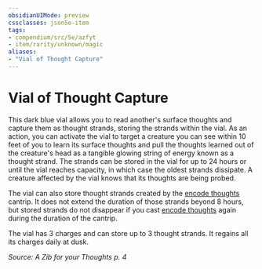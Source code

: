 ```yaml
---
obsidianUIMode: preview
cssclasses: json5e-item
tags:
- compendium/src/5e/azfyt
- item/rarity/unknown/magic
aliases: 
- "Vial of Thought Capture"
---
```

# Vial of Thought Capture



This dark blue vial allows you to read another's surface thoughts and capture them as thought strands, storing the strands within the vial. As an action, you can activate the vial to target a creature you can see within 10 feet of you to learn its surface thoughts and pull the thoughts learned out of the creature's head as a tangible glowing string of energy known as a thought strand. The strands can be stored in the vial for up to 24 hours or until the vial reaches capacity, in which case the oldest strands dissipate. A creature affected by the vial knows that its thoughts are being probed.

The vial can also store thought strands created by the [encode thoughts](2-Mechanics/CLI/spells/encode-thoughts-ggr.md) cantrip. It does not extend the duration of those strands beyond 8 hours, but stored strands do not disappear if you cast [encode thoughts](2-Mechanics/CLI/spells/encode-thoughts-ggr.md) again during the duration of the cantrip.

The vial has 3 charges and can store up to 3 thought strands. It regains all its charges daily at dusk.

*Source: A Zib for your Thoughts p. 4*